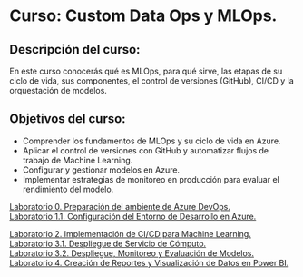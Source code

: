 # Curso: Custom Data Ops y MLOps.

## Descripción del curso: 
En este curso conocerás qué es MLOps, para qué sirve, las etapas de su ciclo de vida, sus componentes, el control de versiones (GitHub), CI/CD y la orquestación de modelos.

## Objetivos del curso: 
- Comprender los fundamentos de MLOps y su ciclo de vida en Azure.
- Aplicar el control de versiones con GitHub y automatizar flujos de trabajo de Machine Learning.
- Configurar y gestionar modelos en Azure.
- Implementar estrategias de monitoreo en producción para evaluar el rendimiento del modelo.

[Laboratorio 0. Preparación del ambiente de Azure DevOps.](./Capítulo1/LAB_Validation.md)<br>
[Laboratorio 1.1. Configuración del Entorno de Desarrollo en Azure.](./Capítulo1/LAB_1.1.md)<br>

[Laboratorio 2. Implementación de CI/CD para Machine Learning.](./Capítulo2/LAB_2.md)<br>
[Laboratorio 3.1. Despliegue de Servicio de Cómputo.](./Capítulo3/LAB_3.1.md)<br>
[Laboratorio 3.2. Despliegue, Monitoreo y Evaluación de Modelos.](./Capítulo3/LAB_3.2.md)<br>
[Laboratorio 4. Creación de Reportes y Visualización de Datos en Power BI.](./Capítulo4/LAB_4.md)<br>
